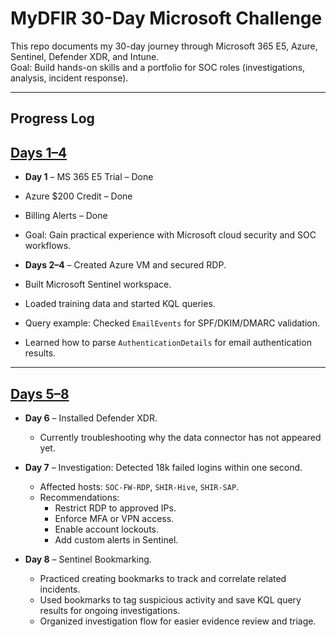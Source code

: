 # MyDFIR 30-Day Microsoft Challenge

This repo documents my 30-day journey through Microsoft 365 E5, Azure, Sentinel, Defender XDR, and Intune.  
Goal: Build hands-on skills and a portfolio for SOC roles (investigations, analysis, incident response).

---

## Progress Log

## [Days 1–4](https://github.com/KotilaSec/30-Day-Microsoft-Challenge/tree/main/Day%201-4)
- **Day 1** – MS 365 E5 Trial – Done  
- Azure $200 Credit – Done  
- Billing Alerts – Done  
- Goal: Gain practical experience with Microsoft cloud security and SOC workflows.  

- **Days 2–4** – Created Azure VM and secured RDP.  
- Built Microsoft Sentinel workspace.  
- Loaded training data and started KQL queries.  
- Query example: Checked `EmailEvents` for SPF/DKIM/DMARC validation.  
- Learned how to parse `AuthenticationDetails` for email authentication results.  

---

## [Days 5–8](https://github.com/KotilaSec/30-Day-Microsoft-Challenge/tree/main/Day%205-8)
- **Day 6** – Installed Defender XDR.  
  - Currently troubleshooting why the data connector has not appeared yet.  

- **Day 7** – Investigation: Detected 18k failed logins within one second.  
  - Affected hosts: `SOC-FW-RDP`, `SHIR-Hive`, `SHIR-SAP`.  
  - Recommendations:  
    - Restrict RDP to approved IPs.  
    - Enforce MFA or VPN access.  
    - Enable account lockouts.  
    - Add custom alerts in Sentinel.  

- **Day 8** – Sentinel Bookmarking.  
  - Practiced creating bookmarks to track and correlate related incidents.  
  - Used bookmarks to tag suspicious activity and save KQL query results for ongoing investigations.  
  - Organized investigation flow for easier evidence review and triage.


